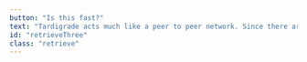 ```yaml
---
button: "Is this fast?"
text: "Tardigrade acts much like a peer to peer network. Since there are thousands of Nodes all around the world, it’s as fast as or faster than centralized cloud services like Amazon S3."
id: "retrieveThree"
class: "retrieve"
---
```

